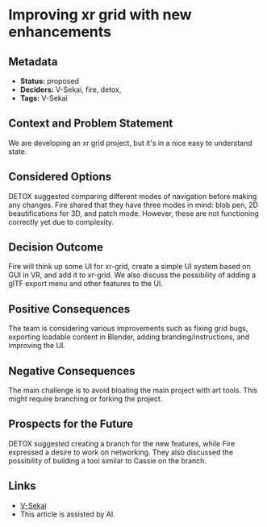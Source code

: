# Improving xr grid with new enhancements

## Metadata

- **Status:** proposed
- **Deciders:** V-Sekai, fire, detox,
- **Tags:** V-Sekai

## Context and Problem Statement

We are developing an xr grid project, but it's in a nice easy to understand state.

## Considered Options

DETOX suggested comparing different modes of navigation before making any changes. Fire shared that they have three modes in mind: blob pen, 2D beautifications for 3D, and patch mode. However, these are not functioning correctly yet due to complexity.

## Decision Outcome

Fire will think up some UI for xr-grid, create a simple UI system based on GUI in VR, and add it to xr-grid. We also discuss the possibility of adding a glTF export menu and other features to the UI.

## Positive Consequences

The team is considering various improvements such as fixing grid bugs, exporting loadable content in Blender, adding branding/instructions, and improving the UI.

## Negative Consequences

The main challenge is to avoid bloating the main project with art tools. This might require branching or forking the project.

## Prospects for the Future

DETOX suggested creating a branch for the new features, while Fire expressed a desire to work on networking. They also discussed the possibility of building a tool similar to Cassie on the branch.

## Links

- [V-Sekai](https://v-sekai.org/)
- This article is assisted by AI.
